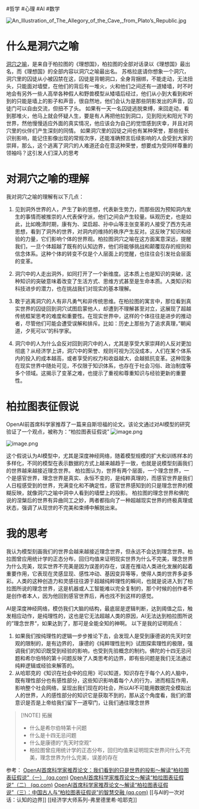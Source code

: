 #哲学 #心理 #AI #数学

![An_Illustration_of_The_Allegory_of_the_Cave,_from_Plato’s_Republic.jpg](https://build-web.oss-cn-qingdao.aliyuncs.com/my_pic_file/An_Illustration_of_The_Allegory_of_the_Cave,_from_Plato%E2%80%99s_Republic.jpg)


# 什么是洞穴之喻

[洞穴之喻](https://zh.wikipedia.org/zh-cn/%E5%9C%B0%E7%A9%B4%E5%AF%93%E8%A8%80)，是来自于柏拉图的《理想国》，柏拉图的全部对话录以《理想国》最出名，而《理想国》的全部内容以洞穴之喻最出名。
苏格拉底请你想象一个洞穴，洞穴里的囚徒从小被囚禁在这，囚徒是背朝洞口，全身背捆绑，不能走动，无法扭头，只能面对墙壁，在他们的背后有一堆火，火和他们之间还有一道矮墙，时不时地会有另外一些人高举各种假人和野兽模型从矮墙后经过，他们从小到大看到和听到的只能是墙上的影子和声音，很自然地，他们会认为是那些阴影发出的声音，囚徒门可以自由交流，但扭不了头。
如果有一天一名囚徒逃脱束缚，来回走动，看到那堆火，他马上就会怀疑人生，要是有人再把他拉到洞口，见到阳光和阳光下的世界，然他慢慢适应外面的真实情况，他应该会为自己的觉悟感到庆幸，并且对洞穴里的伙伴们产生深刻的同情。
如果洞穴里的囚徒之间也有某种荣誉，那些擅长识别影响，能记住影像出现的常规次序，还能准确预言后续影响的人会受到大家的崇拜，那么，这个逃离了洞穴的人难道还会在意这种荣誉，想要成为受同样尊重的领袖吗？这引发人们深入的思考

# 对洞穴之喻的理解

我对洞穴之喻的理解有以下几点：
1. 见到洞外世界的人，产生了新的思想，代表新生势力，而那些因为预知洞内发生的事情而被推崇的人代表保守派，他们之间会产生较量。纵观历史，也是如此，比如晚清时期，康有为、梁启超、孙中山等主张变革的人接受了西方先进思想，看到了洞外的世界，对洞内的维持的秩序产生反对。这反映了知识和经验的力量，它们影响个体的世界观。柏拉图洞穴之喻在这方面寓意深远，提醒我们，一旦个体超越了既有的认知边界，他们将能够挑战和颠覆现存的规则和信念体系。这种个体的转变不仅是个人层面上的觉醒，也往往会引发社会层面的变革。
    
2. 洞穴中的人走出洞外，如同打开了一个新维度。这本质上也是知识的突破，这种知识的突破意味着改变了生活方式、思维方式甚至是生命本质。人类知识和科技进步的潜力，也在挑战我们对现实的基本理解。
    
3. 敢于逃离洞穴的人有非凡勇气和非传统思维。在柏拉图的寓言中，那位看到真实世界的囚徒回到洞穴试图启蒙他人，却遭到不理解甚至对立，这展现了超越传统框架思考的难度和重要性。在现实世界中，这样的个体往往是进步的推动者，尽管他们可能会遭受误解和排斥。比如：历史上那些为了追求真理，”朝闻道，夕死可以“的科学家。
    
4. 洞穴中的人为什么会反对回到洞穴中的人，尤其是享受大家崇拜的人反对更加彻底？从经济学上讲，洞穴中的荣誉、规则可视为沉没成本，人们在某个体系内的投入的成本越高，或者享受的权力和收益越大，会越抵抗变革。这种现象在现实世界中随处可见，不仅限于知识体系，也存在于社会习俗、政治制度等多个领域。这揭示了变革之难，也提示了重视和尊重知识与经验更新的重要性。


# 柏拉图表征假说

OpenAI前首席科学家推荐了一篇来自斯坦福的论文。该论文通过对AI模型的研究验证了一个观点，被称为：“柏拉图表征假说”
![image.png](https://build-web.oss-cn-qingdao.aliyuncs.com/my_pic_file/20240619205358.png)

![image.png](https://build-web.oss-cn-qingdao.aliyuncs.com/my_pic_file/20240619223837.png)

这个假说认为AI模型中，尤其是深度神经网络，随着模型规模的扩大和训练样本的多样化，不同的模型在表示数据的方式上越来越趋于一致，也就是说模型刻画我们的世界越来越接近理念世界。
柏拉图认为，世界有两个层面，一个理念世界，一个是感官世界，理念世界是真实、永恒不变的，是纯粹真理的，而感官世界是我们人日程感受到的世界，充满变化和不确定性，感官世界感知到的只是理念世界的模糊反映，就像洞穴之喻中洞中人看到的墙壁上的投影。
柏拉图的理念世界和佛陀说的涅槃后的世界有异曲同工之妙，两者都指向了一种超越现实世界的终极真理或状态，强调了从现世的不完美和束缚中解脱出来。


# 我的思考

我认为模型刻画我们的世界会越来越接近理念世界，但永远不会达到理念世界。柏拉图曾应用统计学的正态分布，回归均值来证明现实世界为什么不完美，理念世界为什么完美，现实世界不完美是因为误差的存在，误差在推动人类进化发展的起着重要作用，它表现在灵感显现、感性冲动、基因变异等等，使得人类的世界多姿多彩。人类的这种创造力和灵感往往源于超越纯粹理性的瞬间，也就是说进入到了柏拉图所说的理念世界，这是机器或人工智能难以完全复制的，那个时候的创作者不是创作者本人，因为他回到感官世界后，再也找不到这样的感觉。

AI是深度神经网络，模仿我们大脑的结构，最底层是逻辑判断，达到阈值之后，触发相应动作，是纯理性的，这也是它无法超越人类的原因，AI无法达到柏拉图所说的”理念世界“，如果达到了，那可是全能全知的神啊。
以下是我的证明观点：
1. 如果我们按纯理性的逻辑一步步推论下去，会发现人是受到康德说的先天时空观的限制的，是有边界的， 康德的《纯粹理性批判》试图探索理性的极限，强调我们的知识既受到经验的影响，也受到先验概念的制约。佛陀的十四无忌问题和希尔伯特的第十问题反映了人类思考的边界，即有些问题是我们无法通过纯粹逻辑或经验来解答的。
2. 从哈耶克的《知识在社会中的应用》可以知道，知识存在于每个人的人脑中，既有理性部分也有感性部分，这些知识影响着每个人的行为，进而相互作用，影响整个社会网络，呈现出我们现在的社会，所以AI不可能用数据完全模拟出人的世界，人的感性部分的知识它是获取不到的，那从这个角度看，我们的潜意识是否是上帝给我们留下一道窄门，让我们通往理念世界


> [!NOTE] 拓展
> - 什么是希尔伯特第十问题
> - 什么是十四无忌问题
> - 什么是康德的“先天时空观”
> - 柏拉图曾应用统计学的正态分布，回归均值来证明现实世界问什么不完美，理念世界为什么完美，误差的存在



参考：
[OpenAI首席科学家推荐论文：我们看到的只是世界的投影～解读“柏拉图表征假说”（一） (qq.com)](https://mp.weixin.qq.com/s?__biz=MzkxMjYwNTgxOQ==&mid=2247484744&idx=1&sn=1dcfd7f131817f339c35aa16289f98d9&scene=21#wechat_redirect)
[OpenAI首席科学家推荐论文～解读“柏拉图表征假说”（二） (qq.com)](https://mp.weixin.qq.com/s?__biz=MzkxMjYwNTgxOQ==&mid=2247484747&idx=1&sn=53ce70c437c62474f557cf6063406e05&chksm=c10b125ff67c9b49485eab1984a5e2ef281947f77dc9f175c3316ff4fd6ed8f2a4387f4cc358&cur_album_id=3296589090389262342&scene=189#wechat_redirect)
[OpenAI首席科学家推荐论文～解读“柏拉图表征假说”（三）：中国古人与“柏拉图表征假说”的智慧交融 (qq.com)](https://mp.weixin.qq.com/s?__biz=MzkxMjYwNTgxOQ==&mid=2247484750&idx=1&sn=e54ba36d7d1d933b674bd39699552979&chksm=c10b125af67c9b4c5df366db7cf2ff6b4a8b2bc2409de90032c8275ca2883edf87ac4f4e1ecd&cur_album_id=3296589090389262342&scene=189#wechat_redirect)
[[与AI的一次对话：认知的边界]]
[[经济学大师系列-弗里德里希·哈耶克]]
